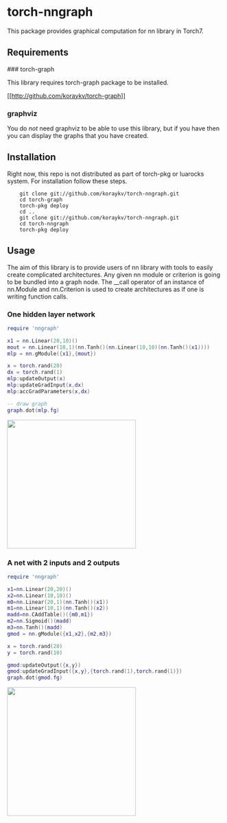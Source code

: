 
# torch-nngraph

This package provides graphical computation for nn library in Torch7.

## Requirements

### torch-graph

This library requires torch-graph package to be installed.

[[http://github.com/koraykv/torch-graph]]

### graphviz

You do *not* need graphviz to be able to use this library, but if you have then you can display the graphs that you have created.

## Installation

Right now, this repo is not distributed as part of torch-pkg or luarocks system. For installation follow these steps.

```
	git clone git://github.com/koraykv/torch-nngraph.git
	cd torch-graph
	torch-pkg deploy 
	cd ..
	git clone git://github.com/koraykv/torch-nngraph.git
	cd torch-nngraph
	torch-pkg deploy 
```
## Usage

The aim of this library is to provide users of nn library with tools to easily create complicated architectures. Any given nn module or criterion is going to be bundled into a graph node. The __call operator of an instance of nn.Module and nn.Criterion is used to create architectures as if one is writing function calls.

### One hidden layer network

```lua
require 'nngraph'

x1 = nn.Linear(20,10)()
mout = nn.Linear(10,1)(nn.Tanh()(nn.Linear(10,10)(nn.Tanh()(x1))))
mlp = nn.gModule({x1},{mout})

x = torch.rand(20)
dx = torch.rand(1)
mlp:updateOutput(x)
mlp:updateGradInput(x,dx)
mlp:accGradParameters(x,dx)

-- draw graph
graph.dot(mlp.fg)


```

<img src= "https://raw.github.com/koraykv/torch-nngraph/master/doc/mlp.png" width="300px"/>
<!-- ![mlp](https://raw.github.com/koraykv/torch-nngraph/master/doc/mlp.png) -->

### A net with 2 inputs and 2 outputs

```lua
require 'nngraph'

x1=nn.Linear(20,20)()
x2=nn.Linear(10,10)()
m0=nn.Linear(20,1)(nn.Tanh()(x1))
m1=nn.Linear(10,1)(nn.Tanh()(x2))
madd=nn.CAddTable()({m0,m1})
m2=nn.Sigmoid()(madd)
m3=nn.Tanh()(madd)
gmod = nn.gModule({x1,x2},{m2,m3})

x = torch.rand(20)
y = torch.rand(10)

gmod:updateOutput({x,y})
gmod:updateGradInput({x,y},{torch.rand(1),torch.rand(1)})
graph.dot(gmod.fg)

```

<img src= "https://raw.github.com/koraykv/torch-nngraph/master/doc/mlp2.png" width="300px"/>
<!-- ![bigmlp](https://raw.github.com/koraykv/torch-nngraph/master/doc/mlp2.png) -->
